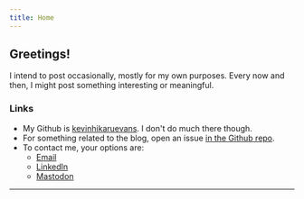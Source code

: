 ```yaml
---
title: Home
---
```


## Greetings!

I intend to post occasionally, mostly for my own purposes. Every now and then, I might post something interesting or meaningful.

### Links

* My Github is [kevinhikaruevans](https://github.com/kevinhikaruevans). I don't do much there though.
* For something related to the blog, open an issue [in the Github repo](https://github.com/kevinhikaruevans/kevinhikaruevans.github.io/issues).
* To contact me, your options are:
   * [Email](mailto:evans.kevinh@gmail.com)
   * [LinkedIn](https://linkedin.com/in/khevans)
   * [Mastodon](https://hachyderm.io/@kevinevans)

---
